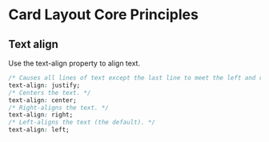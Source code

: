 # Card Layout Core Principles

## Text align

Use the text-align property to align text.

```css
/* Causes all lines of text except the last line to meet the left and right edges of the line box. */
text-align: justify;
/* Centers the text. */
text-align: center;
/* Right-aligns the text. */
text-align: right;
/* Left-aligns the text (the default). */
text-align: left;
```